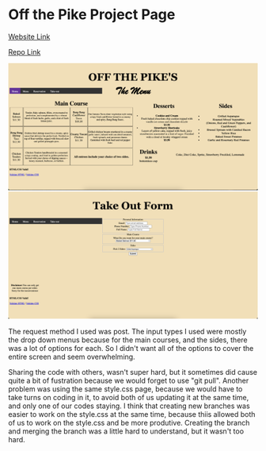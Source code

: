# Off the Pike Project Page

[Website Link](https://tai-yuwang.github.io/Best_Table.github.io/group_2/index.html)

[Repo Link](https://github.com/Tai-YuWang/Best_Table.github.io)

![Image](../../image/menu_page.png)
![Image](../../image/takeout_page.png)

The request method I used was post. The input types I used were mostly the drop down menus because for the main courses, and the sides, there was a lot of options for each. So I didn't want all of the options to cover the entire screen and seem overwhelming.

Sharing the code with others, wasn't super hard, but it sometimes did cause quite a bit of fustration because we would forget to use "git pull". Another problem was using the same style.css page, because we would have to take turns on coding in it, to avoid both of us updating it at the same time, and only one of our codes staying. I think that creating new branches was easier to work on the style.css at the same time, because thiis allowed both of us to work on the style.css and be more produtive. Creating the branch and merging the branch was a little hard to understand, but it wasn't too hard.
